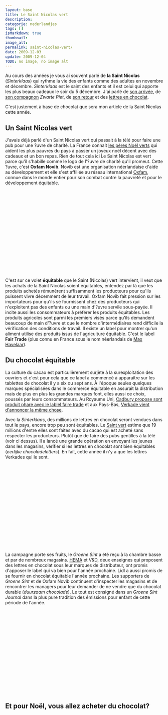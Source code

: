 ```yaml
---
layout: base
title: Le Saint Nicolas vert
description: 
categorie: nederlandjes
tags: []
isMarkdown: true
thumbnail: 
image_alt: 
permalink: saint-nicolas-vert/
date: 2009-12-03
update: 2009-12-04
TODO: no image, no image alt
---
```




Au cours des années je vous ai souvent parlé de **la Saint Nicolas** (*Sinterklaas*) qui rythme la vie des enfants comme des adultes en novembre et décembre. *Sinterklaas* est le saint des enfants et il est celui qui apporte les plus beaux cadeaux le soir du 5 décembre. J'ai parlé de [son arrivée](/sinterklaas-est-arrive), de [son compagnon](/qui-est-tu-zwarte-piet) *Zwarte Piet*, de [son retour](/saint-nicolas-est-revenu-sinterklaas-is-terug) et des [lettres en chocolat](/les-lettres-en-chocolat).


C'est justement à base de chocolat que sera mon article de la Saint Nicolas cette année. 

## Un Saint Nicolas vert

J'avais déjà parlé d'un Saint Nicolas vert qui passait à la télé pour faire une pub pour une ?uvre de charité. La France connait [les pères Noël verts](http://www.secourspopulaire.fr/action+M538bed7e65c.0.html?&id=action) qui aident les plus pauvres du pays à passer un joyeux noël décent avec des cadeaux et un bon repas. Rien de tout cela ici Le Saint Nicolas est vert parce qu'il s'habille comme le logo de l'?uvre de charité qu'il promeut. Cette ?uvre, c'est **Oxfam Novib**. Novib est une organisation néerlandaise d'aide au développement et elle s'est affiliée au réseau international [Oxfam](http://www.oxfam.org/), connue dans le monde entier pour son combat contre la pauvreté et pour le développement équitable. 

<!-- HTML -->
<div class="flex flex-col items-center">
<object width="320" height="265"><param name="movie" value="http://www.youtube.com/v/R2XDX9p3n2g&rel=1"></param><param name="wmode" value="transparent"></param><embed src="http://www.youtube.com/v/R2XDX9p3n2g&rel=1" type="application/x-shockwave-flash" wmode="transparent" width="320" height="265"></embed></object></div>
<!-- / HTML -->


C'est sur ce volet **équitable** que le Saint (Nicolas) vert intervient, il veut que les achats de la Saint Nicolas soient équitables, entendez par là que les produits achetés rémunèrent suffisamment les producteurs pour qu'ils puissent vivre décemment de leur travail. Oxfam Novib fait pression sur les importateurs pour qu'ils se fournissent chez des producteurs qui n'exploitent pas des enfants ou une main d'?uvre servile sous-payée. Il incite aussi les consommateurs à préférer les produits équitables. Les produits agricoles sont parmi les premiers visés parce qu'ils demandent beaucoup de main d'?uvre et que le nombre d'intermédiaires rend difficile la vérification des conditions de travail. Il existe un label pour montrer qu'un aliment utilise des produits issus de l'agriculture équitable. C'est le label **Fair Trade** (plus connu en France sous le nom néerlandais de [Max Havelaar](http://www.maxhavelaarfrance.org/)).

## Du chocolat équitable
La culture du cacao est particulièrement surjète à la surexploitation des ouvriers et c'est pour cela que ce label a commencé à apparaître sur les tablettes de chocolat il y a six ou sept ans. À l'époque seules quelques marques spécialisées dans le commerce équitable en assurait la distribution mais de plus en plus les grandes marques font, elles aussi ce choix, poussés par leurs consommateurs. Au Royaume Uni, [Cadbury propose sont produit phare avec le lablel faire trade](http://news.bbc.co.uk/2/hi/business/7923385.stm) et aux Pays-Bas, [Verkade vient d'annoncer la même chose](http://www.telegraaf.nl/etenengenieten/5128638/__Verkade_Fairtrade__.html).

Avec la *Sinterklaas*, des millions de lettres en chocolat seront vendues dans tout le pays, encore trop peu sont équitables. Le [Saint vert](http://www.groenesint.nl/) estime que 19 millions d'entre elles sont faites avec du cacao qui est acheté sans respecter les producteurs. Plutôt que de faire des pubs gentilles à la télé (voir ci dessus). Il a lancé une grande opération en envoyant les jeunes dans les magasins, vérifier si les lettres en chocolat sont bien équitables (*eerlijke chocoladeletters*). En fait, cette année il n'y a que les lettres Verkades qui le sont.

<!-- HTML -->
<div class="flex flex-col items-center">
<object width="320" height="265"><param name="movie" value="http://www.youtube.com/v/K_AA7-2_bSc&hl=en_US&fs=1&"></param><param name="allowFullScreen" value="true"></param><param name="allowscriptaccess" value="always"></param><embed src="http://www.youtube.com/v/K_AA7-2_bSc&hl=en_US&fs=1&" type="application/x-shockwave-flash" allowscriptaccess="always" allowfullscreen="true" width="320" height="265"></embed></object></div>
<!-- / HTML -->

La campagne porte ses fruits, le *Groene Sint* a été reçu à la chambre basse et par de nombreux magasins. [HEMA](/le-design-c-est-hema) et V&D, deux enseignes qui proposent des lettres en chocolat sous leur marques de distributeur, ont promis d'apposer le label qui va bien pour l'année prochaine. Lidl a aussi promis de se fournir en chocolat équitable l'année prochaine. Les supporters de *Groene Sint* et de Oxfam Novib continuent d'inspecter les magasins et de rencontrer les managers pour leur demander de ne vendre que du chocolat durable (*duurzaam chocolade*). Le tout est consigné dans un *Groene Sint Journal* dans la plus pure tradition des émissions pour enfant de cette période de l'année.

<!-- HTML -->
<div class="flex flex-col items-center">
<object width="320" height="265"><param name="movie" value="http://www.youtube.com/v/6isD7denrN4&hl=en_US&fs=1&"></param><param name="allowFullScreen" value="true"></param><param name="allowscriptaccess" value="always"></param><embed src="http://www.youtube.com/v/6isD7denrN4&hl=en_US&fs=1&" type="application/x-shockwave-flash" allowscriptaccess="always" allowfullscreen="true" width="320" height="265"></embed></object>
</div>
<!-- / HTML -->

Et pour Noël, vous allez acheter du chocolat?
---